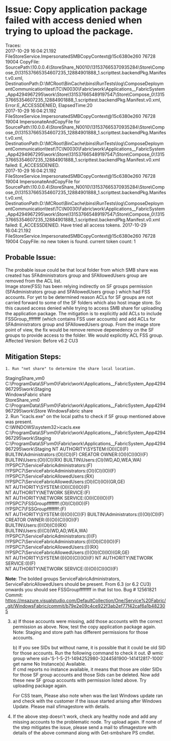 # Issue:  Copy application package failed with access denied when trying to upload the package.	
 
 Traces:	
 2017-10-29 16:04:21.192	FileStoreService.ImpersonatedSMBCopyContext@15c6380e260	76728	19004	CopyFile: SourcePath:\\10.0.0.4\StoreShare_N0010\131537665370935284\Store\Compose_0\131537665354607235_12884901888_1.scripttest.backendPkg.Manifest.v0.xml, DestinationPath:D:\MCRoot\BinCache\bins\RunTests\log\ComposeDeploymentCommunication\test\TC\N0030\Fabric\work\Applications\__FabricSystem_App4294967295\work\Store\131537665489197547\Store\Compose_0\131537665354607235_12884901888_1.scripttest.backendPkg.Manifest.v0.xml, Error:E_ACCESSDENIED, ElapsedTime:20	
2017-10-29 16:04:21.192	FileStoreService.ImpersonatedSMBCopyContext@15c6380e260	76728	19004	ImpersonateAndCopyFile for SourcePath:\\10.0.0.4\StoreShare_N0010\131537665370935284\Store\Compose_0\131537665354607235_12884901888_1.scripttest.backendPkg.Manifest.v0.xml, DestinationPath:D:\MCRoot\BinCache\bins\RunTests\log\ComposeDeploymentCommunication\test\TC\N0030\Fabric\work\Applications\__FabricSystem_App4294967295\work\Store\131537665489197547\Store\Compose_0\131537665354607235_12884901888_1.scripttest.backendPkg.Manifest.v0.xml failed: E_ACCESSDENIED.	
2017-10-29 16:04:21.192	FileStoreService.ImpersonatedSMBCopyContext@15c6380e260	76728	19004	ImpersonateAndCopyFile for SourcePath:\\10.0.0.4\StoreShare_N0010\131537665370935284\Store\Compose_0\131537665354607235_12884901888_1.scripttest.backendPkg.Manifest.v0.xml, DestinationPath:D:\MCRoot\BinCache\bins\RunTests\log\ComposeDeploymentCommunication\test\TC\N0030\Fabric\work\Applications\__FabricSystem_App4294967295\work\Store\131537665489197547\Store\Compose_0\131537665354607235_12884901888_1.scripttest.backendPkg.Manifest.v0.xml failed: E_ACCESSDENIED. Have tried all access tokens.	
2017-10-29 16:04:21.192	FileStoreService.ImpersonatedSMBCopyContext@15c6380e260	76728	19004	CopyFile: no new token is found. current token count: 1	
 
 ## Probable Issue:	
 
 The probable issue could be that local folder from which SMB share was created has SFAdministrators group and SFAllowedUsers group are removed from the ACL list. 	
 Image store(FSS) has been relying indirectly on SF groups permission (SFAdministrators group and SFAllowedUsers group ) which had FSS accounts. For yet to be determined reason ACLs for SF groups are not carried forward to some of the SF folders which also host image store. So this caused access denied while trying to access SMB share for uploading the application package.	
 The mitigation is to explicitly add ACLs to include FSSGroup_ffffffff (which contains FSS user accounts) and add ACLs for SFAdministrators group and SFAllowedUsers group.	
 From the image store point of view, the fix would be remove remove depenedency on the SF groups to provide access to the folder. We would explicitly ACL FSS group.	
 Affected Version: Before v6.2 CU3	
 
 ## Mitigation Steps:	
 
 	1. Run "net share" to determine the share local location.	
 StagingShare_vm0	
             C:\ProgramData\SF\vm0\Fabric\work\Applications\__FabricSystem_App4294967295\work\Staging	
                                             WindowsFabric share	
StoreShare_vm0	
             C:\ProgramData\SF\vm0\Fabric\work\Applications\__FabricSystem_App4294967295\work\Store	
                                             WindowsFabric share	
 	2. Run "icacls.exe" on the local paths to check if SF group mentioned above was present.	
 C:\WINDOWS\system32>icacls.exe C:\ProgramData\SF\vm0\Fabric\work\Applications\__FabricSystem_App4294967295\work\Staging	
 C:\ProgramData\SF\vm0\Fabric\work\Applications\__FabricSystem_App4294967295\work\Staging NT AUTHORITY\SYSTEM:(OI)(CI)(F)	
                                                                                         BUILTIN\Administrators:(OI)(CI)(F)	
                                                                                         CREATOR OWNER:(OI)(CI)(IO)(F)	
                                                                                         BUILTIN\Users:(OI)(CI)(RX)	
                                                                                         BUILTIN\Users:(CI)(WD,AD,WEA,WA)	
                                                                                         IYPSPC7\ServiceFabricAdministrators:(F)	
                                                                                         IYPSPC7\ServiceFabricAdministrators:(OI)(CI)(IO)(F)	
                                                                                         IYPSPC7\ServiceFabricAllowedUsers:(RX)	
                                                                                         IYPSPC7\ServiceFabricAllowedUsers:(OI)(CI)(IO)(GR,GE)	
                                                                                         NT AUTHORITY\SYSTEM:(OI)(CI)(IO)(F)	
                                                                                         NT AUTHORITY\NETWORK SERVICE:(F)	
                                                                                         NT AUTHORITY\NETWORK SERVICE:(OI)(CI)(IO)(F)	
                                                                                         IYPSPC7\FSSGroupffffffff:(OI)(CI)(IO)(F)	
                                                                                         IYPSPC7\FSSGroupffffffff:(F)	
                                                                                         NT AUTHORITY\SYSTEM:(I)(OI)(CI)(F)	
                                                                                         BUILTIN\Administrators:(I)(OI)(CI)(F)	
                                                                                         CREATOR OWNER:(I)(OI)(CI)(IO)(F)	
                                                                                         BUILTIN\Users:(I)(OI)(CI)(RX)	
                                                                                         BUILTIN\Users:(I)(CI)(WD,AD,WEA,WA)	
                                                                                         IYPSPC7\ServiceFabricAdministrators:(I)(F)	
                                                                                         IYPSPC7\ServiceFabricAdministrators:(I)(OI)(CI)(IO)(F)	
                                                                                         IYPSPC7\ServiceFabricAllowedUsers:(I)(RX)	
                                                                                         IYPSPC7\ServiceFabricAllowedUsers:(I)(OI)(CI)(IO)(GR,GE)	
                                                                                         NT AUTHORITY\SYSTEM:(I)(OI)(CI)(IO)(F)	
                                                                                         NT AUTHORITY\NETWORK SERVICE:(I)(F)	
                                                                                         NT AUTHORITY\NETWORK SERVICE:(I)(OI)(CI)(IO)(F)	
                                                                                         
  **Note**: The bolded groups ServiceFabricAdministrators, ServiceFabricAllowedUsers should be present.	
From 6.3 (or 6.2 CU3) onwards you should see FSSGroupffffffff in that list too.	
Bug # 12561821 Commit: https://msazure.visualstudio.com/DefaultCollection/One/Service%20Fabric/_git/WindowsFabric/commit/b79e2e09c4ce922f3ab2ef77f42caf6a1b482305	
 		
3. a) If those accounts were missing, add those accounts with the correct permission as above. Now, test the copy application package again. Note: Staging and store path has different permissions for those accounts.	
		
	b) If you see SIDs but without name, it is possible that it could be old SID for those accounts. Run the following command to check it out.	
 	Ø wmic group where sid='S-1-5-21-1494252980-3244581900-141412817-1000' get name	
	No Instance(s) Available.	
 	If cmd reports no instance available, it means that those are older SIDs for those SF group accounts and those Sids can be deleted. Now add these new SF group accounts with permission listed above. Try uploading package again.	
		
	For CSS team, Please also note when was the last Windows update ran and check with the customer if the issue started arising after Windows Update. Please mail sfimagestore with details.	
		
4. If the above step doesn't work, check any healthy node and add any missing accounts to the problematic node.	
          Try upload again.	
 If none of the step mitigates the issue, please send a mail to sfimagestore with details of the above command along with Get-smbshare PS cmdlet.
